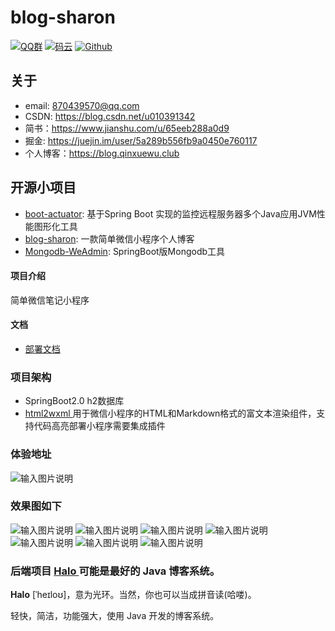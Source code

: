 # blog-sharon

[![QQ群](https://img.shields.io/badge/QQ%E7%BE%A4-924715723-yellowgreen.svg)](https://jq.qq.com/?_wv=1027&k=5PIRvFq)
[![码云](https://img.shields.io/badge/Gitee-%E7%A0%81%E4%BA%91-yellow.svg)](https://gitee.com/qinxuewu)
[![Github](https://img.shields.io/badge/Github-Github-red.svg)](https://github.com/a870439570/blog-sharon)


## 关于

- email:  870439570@qq.com
- CSDN: https://blog.csdn.net/u010391342
- 简书：https://www.jianshu.com/u/65eeb288a0d9
- 掘金: https://juejin.im/user/5a289b556fb9a0450e760117
- 个人博客：https://blog.qinxuewu.club

## 开源小项目
- [boot-actuator](https://github.com/a870439570/boot-actuator):   基于Spring Boot 实现的监控远程服务器多个Java应用JVM性能图形化工具
- [blog-sharon](https://github.com/a870439570/blog-sharon):   一款简单微信小程序个人博客
- [Mongodb-WeAdmin](https://github.com/a870439570/Mongodb-WeAdmin):  SpringBoot版Mongodb工具


#### 项目介绍
简单微信笔记小程序

#### 文档
- [部署文档](https://a870439570.github.io/blog-sharon/) 

### 项目架构
- SpringBoot2.0 h2数据库
-  [html2wxml ](https://gitee.com/qwqoffice/html2wxml) 用于微信小程序的HTML和Markdown格式的富文本渲染组件，支持代码高亮部署小程序需要集成插件


### 体验地址
![输入图片说明](https://images.gitee.com/uploads/images/2018/1225/234057_bb3e8951_1478371.png "扫码_搜索联合传播样式-微信标准绿版.png")

### 效果图如下
![输入图片说明](https://images.gitee.com/uploads/images/2018/1223/190517_c9e3945d_1478371.png "屏幕截图.png")
![输入图片说明](https://images.gitee.com/uploads/images/2018/1223/190549_d1b2f361_1478371.png "屏幕截图.png")
![输入图片说明](https://images.gitee.com/uploads/images/2018/1224/214918_5448ec74_1478371.png "屏幕截图.png")
![输入图片说明](https://images.gitee.com/uploads/images/2018/1223/190907_23c4dcba_1478371.png "屏幕截图.png")
![输入图片说明](https://images.gitee.com/uploads/images/2018/1223/190649_5f950925_1478371.png "屏幕截图.png")
![输入图片说明](https://images.gitee.com/uploads/images/2018/1224/215038_8714586f_1478371.png "屏幕截图.png")
![输入图片说明](https://images.gitee.com/uploads/images/2018/1224/215211_fd208f9f_1478371.png "屏幕截图.png")




### 后端项目 [Halo ](https://github.com/halo-dev/halo)可能是最好的 Java 博客系统。
**Halo** [ˈheɪloʊ]，意为光环。当然，你也可以当成拼音读(哈喽)。

轻快，简洁，功能强大，使用 Java 开发的博客系统。

